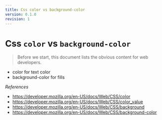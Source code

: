 ```yaml
---
title: Css color vs background-color
version: 0.1.0
revision: 1
---
```


# Css `color` vs `background-color`

> Before we start, this document lists the obvious content for web developers.

- color for text color
- background-color for fills

_References_

- https://developer.mozilla.org/en-US/docs/Web/CSS/color
- https://developer.mozilla.org/en-US/docs/Web/CSS/color_value
- https://developer.mozilla.org/en-US/docs/Web/CSS/background
- https://developer.mozilla.org/en-US/docs/Web/CSS/background-color
